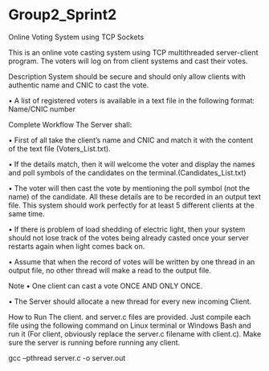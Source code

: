 # Group2_Sprint2

Online Voting System using TCP Sockets

This is an online vote casting system using TCP multithreaded server-client program. The voters will log on from client systems and cast their votes.

Description
System should be secure and should only allow clients with authentic name and CNIC to cast the vote.

• A list of registered voters is available in a text file in the following format: Name/CNIC number

Complete Workflow
The Server shall:

• First of all take the client’s name and CNIC and match it with the content of the text file (Voters_List.txt).

• If the details match, then it will welcome the voter and display the names and poll symbols of the candidates on the terminal.(Candidates_List.txt)

• The voter will then cast the vote by mentioning the poll symbol (not the name) of the candidate. All these details are to be recorded in an output text file. This system should work perfectly for at least 5 different clients at the same time.

• If there is problem of load shedding of electric light, then your system should not lose track of the votes being already casted once your server restarts again when light comes back on.

• Assume that when the record of votes will be written by one thread in an output file, no other thread will make a read to the output file.

Note
• One client can cast a vote ONCE AND ONLY ONCE.

• The Server should allocate a new thread for every new incoming Client.

How to Run
The client. and server.c files are provided. Just compile each file using the following command on Linux terminal or Windows Bash and run it (For client, obviously replace the server.c filename with client.c). Make sure the server is running before running any client.

gcc –pthread server.c -o server.out
